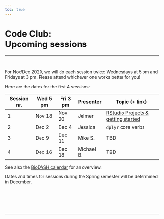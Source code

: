 ```yaml
---
toc: true
---
```



# Code Club: <br/> Upcoming sessions

----
<br>

For Nov/Dec 2020, we will do each session twice:
Wednesdays at 5 pm and Fridays at 3 pm.
Please attend whichever one works better for you!

Here are the dates for the first 4 sessions:

Session nr.  | Wed 5 pm | Fri 3 pm | Presenter     | Topic (+ link) 
-------------|----------|----------|---------------|---------------|
1            | Nov 18   | Nov 20   | Jelmer        | [RStudio Projects & getting started]((/codeclub/01_backyard-birds/))
2            | Dec 2    | Dec 4    | Jessica       | `dplyr` core verbs
3            | Dec 9    | Dec 11   | Mike S.       | TBD
4            | Dec 16   | Dec 18   | Michael B.    | TBD

See also the [BioDASH calendar](/events/#calendar) for an overview.

Dates and times for sessions during the Spring semester will be determined in December.

<br/> <br/> <br/> <br/>

----

